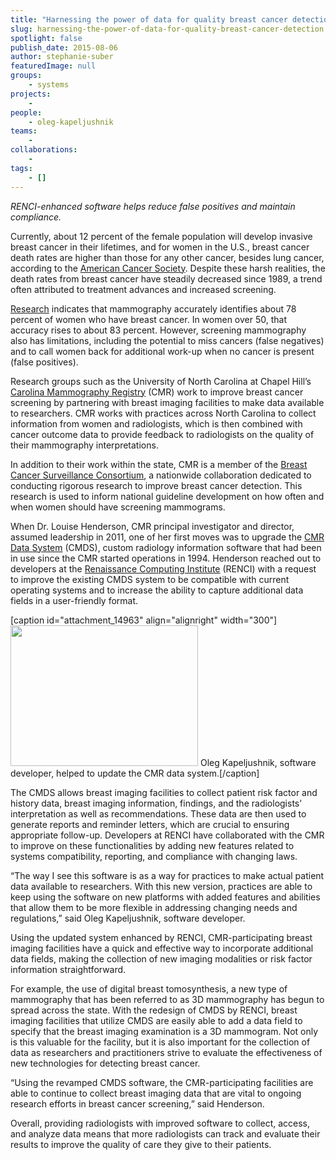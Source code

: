 ```yaml
---
title: "Harnessing the power of data for quality breast cancer detection"
slug: harnessing-the-power-of-data-for-quality-breast-cancer-detection
spotlight: false
publish_date: 2015-08-06
author: stephanie-suber
featuredImage: null
groups:
    - systems
projects:
    - 
people:
    - oleg-kapeljushnik
teams: 
    - 
collaborations:
    - 
tags:
    - []
---
```

<em>RENCI-enhanced software helps reduce false positives and maintain compliance.</em>

Currently, about 12 percent of the female population will develop invasive breast cancer in their lifetimes, and for women in the U.S., breast cancer death rates are higher than those for any other cancer, besides lung cancer, according to the <a href="http://www.cancer.org/cancer/breastcancer/detailedguide/breast-cancer-key-statistics" target="_blank">American Cancer Society</a>. Despite these harsh realities, the death rates from breast cancer have steadily decreased since 1989, a trend often attributed to treatment advances and increased screening.

<!--more-->

<a href="http://ww5.komen.org/BreastCancer/AccuracyofMammograms.html" target="_blank">Research</a> indicates that mammography accurately identifies about 78 percent of women who have breast cancer. In women over 50, that accuracy rises to about 83 percent. However, screening mammography also has limitations, including the potential to miss cancers (false negatives) and to call women back for additional work-up when no cancer is present (false positives).

Research groups such as the University of North Carolina at Chapel Hill’s <a href="http://cmr.unc.edu/" target="_blank">Carolina Mammography Registry</a> (CMR) work to improve breast cancer screening by partnering with breast imaging facilities to make data available to researchers. CMR works with practices across North Carolina to collect information from women and radiologists, which is then combined with cancer outcome data to provide feedback to radiologists on the quality of their mammography interpretations.

In addition to their work within the state, CMR is a member of the <a href="http://breastscreening.cancer.gov/" target="_blank">Breast Cancer Surveillance Consortium</a>, a nationwide collaboration dedicated to conducting rigorous research to improve breast cancer detection. This research is used to inform national guideline development on how often and when women should have screening mammograms.

When Dr. Louise Henderson, CMR principal investigator and director, assumed leadership in 2011, one of her first moves was to upgrade the <a href="http://cmr.unc.edu/data-system/" target="_blank">CMR Data System</a> (CMDS), custom radiology information software that had been in use since the CMR started operations in 1994. Henderson reached out to developers at the <a href="http://renci.org/" target="_blank">Renaissance Computing Institute</a> (RENCI) with a request to improve the existing CMDS system to be compatible with current operating systems and to increase the ability to capture additional data fields in a user-friendly format.

[caption id="attachment_14963" align="alignright" width="300"]<img class="wp-image-14963 size-medium" src="http://renci.org/wp-content/uploads/2015/08/IMG_2032-300x225.jpg" alt="" width="300" height="225" /> Oleg Kapeljushnik, software developer, helped to update the CMR data system.[/caption]

The CMDS allows breast imaging facilities to collect patient risk factor and history data, breast imaging information, findings, and the radiologists’ interpretation as well as recommendations. These data are then used to generate reports and reminder letters, which are crucial to ensuring appropriate follow-up. Developers at RENCI have collaborated with the CMR to improve on these functionalities by adding new features related to systems compatibility, reporting, and compliance with changing laws.

“The way I see this software is as a way for practices to make actual patient data available to researchers. With this new version, practices are able to keep using the software on new platforms with added features and abilities that allow them to be more flexible in addressing changing needs and regulations,” said Oleg Kapeljushnik, software developer.

Using the updated system enhanced by RENCI, CMR-participating breast imaging facilities have a quick and effective way to incorporate additional data fields, making the collection of new imaging modalities or risk factor information straightforward.

For example, the use of digital breast tomosynthesis, a new type of mammography that has been referred to as 3D mammography has begun to spread across the state. With the redesign of CMDS by RENCI, breast imaging facilities that utilize CMDS are easily able to add a data field to specify that the breast imaging examination is a 3D mammogram. Not only is this valuable for the facility, but it is also important for the collection of data as researchers and practitioners strive to evaluate the effectiveness of new technologies for detecting breast cancer.

“Using the revamped CMDS software, the CMR-participating facilities are able to continue to collect breast imaging data that are vital to ongoing research efforts in breast cancer screening,” said Henderson.

Overall, providing radiologists with improved software to collect, access, and analyze data means that more radiologists can track and evaluate their results to improve the quality of care they give to their patients.
